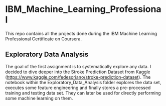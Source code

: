 # IBM_Machine_Learning_Professional
This repo contains all the projects done during the IBM Machine Learning Professional Certificate on Coursera.

## Exploratory Data Analysis
The goal of the first assignment is to systematically explore any data. I decided to dive deeper into the Stroke Prediction Dataset from Kaggle (https://www.kaggle.com/fedesoriano/stroke-prediction-dataset). 
The notebook within the Exploratory_Data_Analysis folder explores the data set, executes some feature engineering and finally stores a pre-processed training and testing data set. They can later be used for directly performing some machine learning on them.
